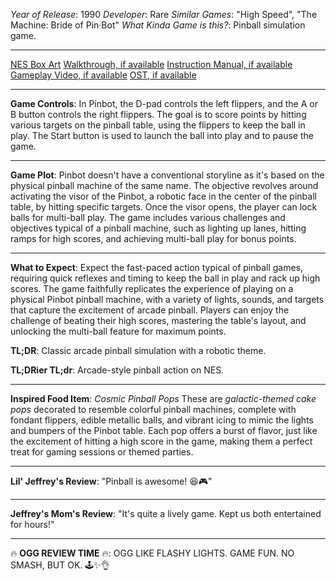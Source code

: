 *Year of Release*: 1990
*Developer*: Rare
*Similar Games*: "High Speed", "The Machine: Bride of Pin·Bot"
*What Kinda Game is this?*: Pinball simulation game.

---
[NES Box Art](https://www.google.com/search?tbm=isch&q=NES+Box+Art+Pinbot) 
[Walkthrough, if available](https://www.google.com/search?q=Walkthrough+NES+Pinbot)
[Instruction Manual, if available](https://www.google.com/search?q=NES+Instruction+Manual+Pinbot)
[Gameplay Video, if available](https://www.youtube.com/results?search_query=gameplay+NES+Pinbot) 
[OST, if available](https://www.youtube.com/results?search_query=gameplay+NES+Pinbot+OST)

- - -
**Game Controls**:
In Pinbot, the D-pad controls the left flippers, and the A or B button controls the right flippers. The goal is to score points by hitting various targets on the pinball table, using the flippers to keep the ball in play. The Start button is used to launch the ball into play and to pause the game.

- - -
**Game Plot**: 
Pinbot doesn't have a conventional storyline as it's based on the physical pinball machine of the same name. The objective revolves around activating the visor of the Pinbot, a robotic face in the center of the pinball table, by hitting specific targets. Once the visor opens, the player can lock balls for multi-ball play. The game includes various challenges and objectives typical of a pinball machine, such as lighting up lanes, hitting ramps for high scores, and achieving multi-ball play for bonus points.

- - -
**What to Expect**: 
Expect the fast-paced action typical of pinball games, requiring quick reflexes and timing to keep the ball in play and rack up high scores. The game faithfully replicates the experience of playing on a physical Pinbot pinball machine, with a variety of lights, sounds, and targets that capture the excitement of arcade pinball. Players can enjoy the challenge of beating their high scores, mastering the table's layout, and unlocking the multi-ball feature for maximum points.

**TL;DR**:
Classic arcade pinball simulation with a robotic theme.

**TL;DRier TL;dr**: 
Arcade-style pinball action on NES.

---
**Inspired Food Item**: *Cosmic Pinball Pops*
These are *galactic-themed cake pops* decorated to resemble colorful pinball machines, complete with fondant flippers, edible metallic balls, and vibrant icing to mimic the lights and bumpers of the Pinbot table. Each pop offers a burst of flavor, just like the excitement of hitting a high score in the game, making them a perfect treat for gaming sessions or themed parties.

---
**Lil' Jeffrey's Review**: "Pinball is awesome! 😆🎮"

---
**Jeffrey's Mom's Review**: "It's quite a lively game. Kept us both entertained for hours!"

---
🔥 **OGG REVIEW TIME** 🔥: OGG LIKE FLASHY LIGHTS. GAME FUN. NO SMASH, BUT OK. 🕹️✨👌